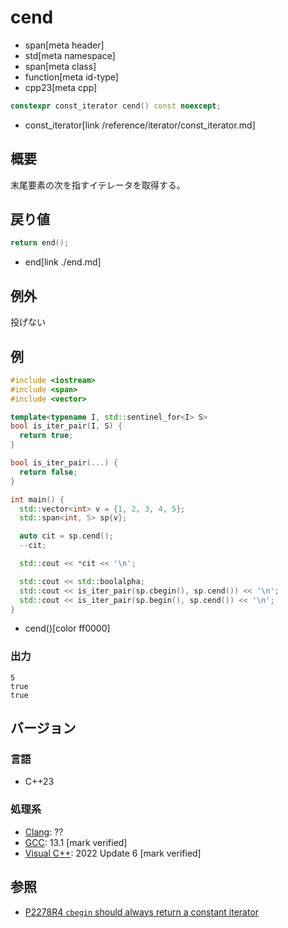 # cend
* span[meta header]
* std[meta namespace]
* span[meta class]
* function[meta id-type]
* cpp23[meta cpp]

```cpp
constexpr const_iterator cend() const noexcept;
```
* const_iterator[link /reference/iterator/const_iterator.md]

## 概要
末尾要素の次を指すイテレータを取得する。


## 戻り値

```cpp
return end();
```
* end[link ./end.md]


## 例外
投げない

## 例
```cpp example
#include <iostream>
#include <span>
#include <vector>

template<typename I, std::sentinel_for<I> S>
bool is_iter_pair(I, S) {
  return true;
}

bool is_iter_pair(...) {
  return false;
}

int main() {
  std::vector<int> v = {1, 2, 3, 4, 5};
  std::span<int, 5> sp{v};

  auto cit = sp.cend();
  --cit;

  std::cout << *cit << '\n';

  std::cout << std::boolalpha;
  std::cout << is_iter_pair(sp.cbegin(), sp.cend()) << '\n';
  std::cout << is_iter_pair(sp.begin(), sp.cend()) << '\n';
}
```
* cend()[color ff0000]

### 出力
```
5
true
true
```

## バージョン
### 言語
- C++23

### 処理系
- [Clang](/implementation.md#clang): ??
- [GCC](/implementation.md#gcc): 13.1 [mark verified]
- [Visual C++](/implementation.md#visual_cpp): 2022 Update 6 [mark verified]

## 参照
- [P2278R4 `cbegin` should always return a constant iterator](https://www.open-std.org/jtc1/sc22/wg21/docs/papers/2022/p2278r4.html)
